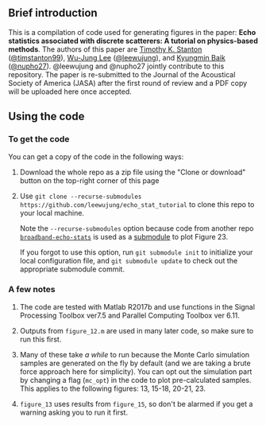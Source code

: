 ## Brief introduction

This is a compilation of code used for generating figures in the paper: **Echo statistics associated with discrete scatterers: A tutorial on physics-based methods**. The authors of this paper are [Timothy K. Stanton](https://www.whoi.edu/profile/tstanton/) ([@timstanton99](https://github.com/timstanton99)), [Wu-Jung Lee](https://leewujung.github.io/) ([@leewujung](https://github.com/leewujung)), and [Kyungmin Baik](mailto:kbaik@kriss.re.kr) ([@nupho27](https://github.com/nupho27)). @leewujung and @nupho27 jointly contribute to this repository. The paper is re-submitted to the Journal of the Acoustical Society of America (JASA) after the first round of review and a PDF copy will be uploaded here once accepted.

## Using the code

### To get the code
You can get a copy of the code in the following ways:
  1. Download the whole repo as a zip file using the "Clone or download" button on the top-right corner of this page
  2. Use `git clone --recurse-submodules https://github.com/leewujung/echo_stat_tutorial` to clone this repo to your local machine.

      Note the `--recurse-submodules` option because code from another repo [`broadband-echo-stats`](https://github.com/leewujung/broadband-echo-stats) is used as a [submodule](https://git-scm.com/book/en/v2/Git-Tools-Submodules) to plot Figure 23.

      If you forgot to use this option, run `git submodule init` to initialize your local configuration file, and `git submodule update` to check out the appropriate submodule commit.

### A few notes
1. The code are tested with Matlab R2017b and use functions in the Signal Processing Toolbox ver7.5 and Parallel Computing Toolbox ver 6.11.

2. Outputs from `figure_12.m` are used in many later code, so make sure to run this first.

3. Many of these take _a while_ to run because the Monte Carlo simulation samples are generated on the fly by default (and we are taking a brute force approach here for simplicity). You can opt out the simulation part by changing a flag (`mc_opt`) in the code to plot pre-calculated samples. This applies to the following figures: 13, 15-18, 20-21, 23.

4. `figure_13` uses results from `figure_15`, so don't be alarmed if you get a warning asking you to run it first.


